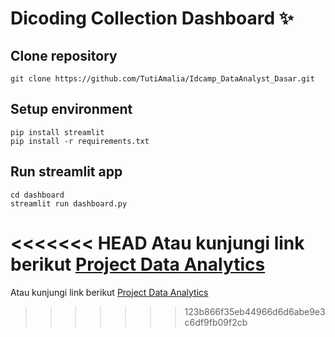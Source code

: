 # Dicoding Collection Dashboard ✨


## Clone repository
```
git clone https://github.com/TutiAmalia/Idcamp_DataAnalyst_Dasar.git
```
## Setup environment
```
pip install streamlit
pip install -r requirements.txt
```

## Run streamlit app
```
cd dashboard
streamlit run dashboard.py
```
<<<<<<< HEAD
Atau kunjungi link berikut [Project Data Analytics](https://idcampdataanalystdasar-8nfyyxkmyh3d5bhkwe9baz.streamlit.app/)
=======
Atau kunjungi link berikut [Project Data Analytics](https://idcampdataanalystdasar-8nfyyxkmyh3d5bhkwe9baz.streamlit.app/)
>>>>>>> 123b866f35eb44966d6d6abe9e3c6df9fb09f2cb
